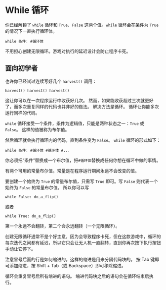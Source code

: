 # While 循环
你已经解锁了 `while` 循环和 `True`、`False` 这两个值。`while` 循环会在条件为 `True` 的情况下一直执行循环体。

`while 条件:
	#循环体`

不用担心创建无限循环。游戏对执行的延迟设计会防止程序卡死。

## 面向初学者
也许你已经试过连续写好几个 `harvest()` 调用：

`harvest()
harvest()
harvest()`

这让你可以在一次程序运行中收获好几次。
然而，如果能收获超过三次就更好了，而多次重复同样的代码也并非好的做法。
解决方法是循环。
循环让你能多次运行同样的代码。

`while` 循环接受一个条件，条件为逻辑值，只能是两种状态之一：`True` 或 `False`。
这样的值被称为布尔值。

然后循环就会执行循环内的代码，直到条件变为 `False`。
`while` 循环的形式如下：

`while 条件:
	#循环体
	#循环体
	#...`
	
你必须把“条件”替换成一个布尔值，把`#循环体`替换成任何你想在循环中做的事情。

有两个可用的常量布尔值。常量是在程序运行期间永远不会改变的值。

要创建一个始终为 `True` 的常量布尔值，只需写 `True` 即可。写 `False` 则代表一个始终为 `False` 的常量布尔值。
所以你可以写


`while False:
	do_a_flip()`

或者

`while True:
	do_a_flip()`

第一个永远不会翻转，第二个会永远翻转（一个无限循环）。

创建无限循环通常不是个好主意，因为会导致程序卡死，但在这款游戏中，循环的每次迭代之间都有延迟，所以它只会让无人机一直翻转，直到你再次按下执行按钮手动让它停下。

注意冒号后面的行是如何缩进的。这样的缩进是用来分隔代码块的。
按 Tab 键即可添加缩进，按 Shift + Tab（或 Backspace）即可移除缩进。

循环会重复冒号后所有缩进的语句。
缩进代码块之后的语句会在循环结束后执行。
